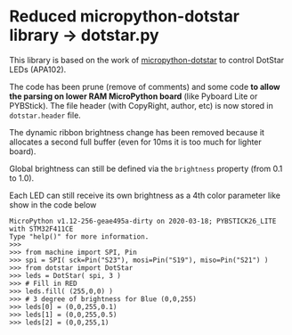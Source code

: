 # Reduced micropython-dotstar library -> dotstar.py

This library is based on the work of [micropython-dotstar](https://github.com/mattytrentini/micropython-dotstar) to control DotStar LEDs (APA102).

The code has been prune (remove of comments) and some code __to allow the parsing on lower RAM MicroPython board__ (like Pyboard Lite or PYBStick). The file header (with CopyRight, author, etc) is now stored in `dotstar.header` file.

The dynamic ribbon brightness change has been removed because it allocates a second full buffer (even for 10ms it is too much for lighter board).

Global brightness can still be defined via the `brightness` property (from 0.1 to 1.0).

Each LED can still receive its own brightness as a 4th color parameter like show in the code below

```
MicroPython v1.12-256-geae495a-dirty on 2020-03-18; PYBSTICK26_LITE with STM32F411CE
Type "help()" for more information.
>>>
>>> from machine import SPI, Pin
>>> spi = SPI( sck=Pin("S23"), mosi=Pin("S19"), miso=Pin("S21") )
>>> from dotstar import DotStar
>>> leds = DotStar( spi, 3 )
>>> # Fill in RED
>>> leds.fill( (255,0,0) )
>>> # 3 degree of brightness for Blue (0,0,255)
>>> leds[0] = (0,0,255,0.1) 
>>> leds[1] = (0,0,255,0.5) 
>>> leds[2] = (0,0,255,1) 
```

